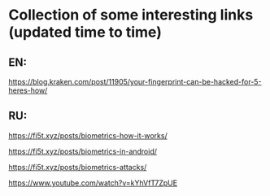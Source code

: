 Collection of some interesting links (updated time to time)
====  

## EN:
https://blog.kraken.com/post/11905/your-fingerprint-can-be-hacked-for-5-heres-how/



## RU:

https://fi5t.xyz/posts/biometrics-how-it-works/

https://fi5t.xyz/posts/biometrics-in-android/

https://fi5t.xyz/posts/biometrics-attacks/



https://www.youtube.com/watch?v=kYhVfT7ZpUE
